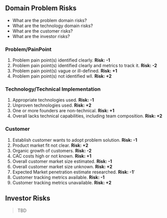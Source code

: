 ## Domain Problem Risks
- What are the problem domain risks?
- What are the technology domain risks?
- What are the customer risks?
- What are the investor risks?
 
### Problem/PainPoint
1. Problem pain point(s) identified clearly. **Risk: -1**
2. Problem pain point(s) identified clearly and metrics to track it. **Risk: -2**
3. Problem pain point(s) vague or ill-defined. **Risk: +1**
4. Problem pain point(s) not identified wll. **Risk: +2**

### Technology/Technical Implementation
1. Appropriate technologies used. **Risk: -1**
2. Unproven technologies used. **Risk: +2**
3. One or more founders are non-technical. **Risk: +1**
4. Overall lacks technical capabilities, including team composition. **Risk: +2**

### Customer
1. Establish customer wants to adopt problem solution. **Risk: -1**
2. Product market fit not clear. **Risk: +2**
3. Organic growth of customers. **Risk: -2**
4. CAC costs high or not known. **Risk: +1**
5. Overall customer market size estimated. **Risk: -1**
6. Overall customer market size unknown. **Risk: +2**
7. Expected Market penetration estimate researched. **Risk: -1**'
8. Customer tracking metrics available.  **Risk: -1**
9. Customer tracking metrics unavailable. **Risk: +2**

## Investor Risks
> TBD
